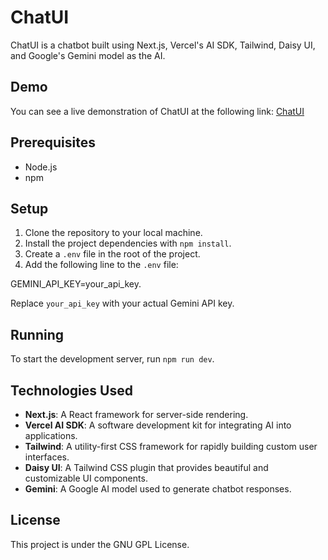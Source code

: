 # ChatUI

ChatUI is a chatbot built using Next.js, Vercel's AI SDK, Tailwind, Daisy UI, and Google's Gemini model as the AI.

## Demo

You can see a live demonstration of ChatUI at the following link: [ChatUI](https://chatbot-gemini-ai.vercel.app/)

## Prerequisites

- Node.js
- npm

## Setup

1. Clone the repository to your local machine.
2. Install the project dependencies with `npm install`.
3. Create a `.env` file in the root of the project.
4. Add the following line to the `.env` file:

GEMINI_API_KEY=your_api_key.


Replace `your_api_key` with your actual Gemini API key.

## Running

To start the development server, run `npm run dev`.

## Technologies Used

- **Next.js**: A React framework for server-side rendering.
- **Vercel AI SDK**: A software development kit for integrating AI into applications.
- **Tailwind**: A utility-first CSS framework for rapidly building custom user interfaces.
- **Daisy UI**: A Tailwind CSS plugin that provides beautiful and customizable UI components.
- **Gemini**: A Google AI model used to generate chatbot responses.

## License

This project is under the GNU GPL License.

